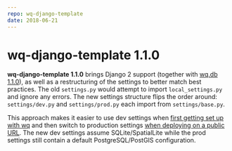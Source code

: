 ```yaml
---
repo: wq-django-template
date: 2018-06-21
---
```


# wq-django-template 1.1.0

**wq-django-template 1.1.0** brings Django 2 support (together with [wq.db 1.1.0](./wq.db-1.1.0.md)), as well as a restructuring of the settings to better match best practices.  The old `settings.py` would attempt to import `local_settings.py` and ignore any errors.  The new settings structure flips the order around: `settings/dev.py` and `settings/prod.py` each import from `settings/base.py`.

This approach makes it easier to use dev settings when [first getting set up with wq](../guides/setup-wq-with-sqlite.md) and then switch to production settings [when deploying on a public URL](../guides/setup-wq-with-apache-postgresql.md).  The new dev settings assume SQLite/SpatialLite while the prod settings still contain a default PostgreSQL/PostGIS configuration.  
